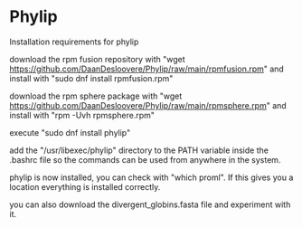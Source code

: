 # Phylip
Installation requirements for phylip

download the rpm fusion repository with "wget https://github.com/DaanDesloovere/Phylip/raw/main/rpmfusion.rpm" and install with "sudo dnf install rpmfusion.rpm"

download the rpm sphere package with "wget https://github.com/DaanDesloovere/Phylip/raw/main/rpmsphere.rpm" and install with "rpm -Uvh rpmsphere.rpm"

execute "sudo dnf install phylip"

add the "/usr/libexec/phylip" directory to the PATH variable inside the .bashrc file so the commands can be used from anywhere in the system.

phylip is now installed, you can check with "which proml". If this gives you a location everything is installed correctly.

you can also download the divergent_globins.fasta file and experiment with it.
